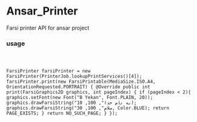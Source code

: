 # Ansar_Printer
Farsi printer API for ansar project
 
### usage
<code>

FarsiPrinter farsiPrinter = new FarsiPrinter(PrinterJob.lookupPrintServices()[4]);
            farsiPrinter.print(new FarsiPrintable(MediaSize.ISO.A4, OrientationRequested.PORTRAIT) {
                @Override
                public int print(FarsiGraphics2D graphics, int pageIndex) {
                    if (pageIndex < 2){
                        graphics.setFont(new Font("B Yekan", Font.PLAIN, 20));
                        graphics.drawFarsiString("به نام خدا", 100, 10);
                        graphics.drawFarsiString("سلام", 100, 30, Color.BLUE);
                        return PAGE_EXISTS;
                    }
                    return NO_SUCH_PAGE;
                }
            });


</code>
